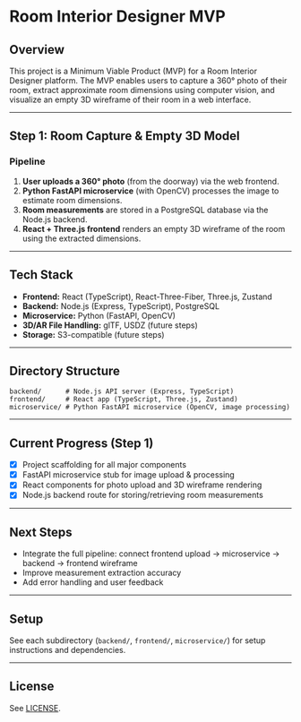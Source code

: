 # Room Interior Designer MVP

## Overview
This project is a Minimum Viable Product (MVP) for a Room Interior Designer platform. The MVP enables users to capture a 360° photo of their room, extract approximate room dimensions using computer vision, and visualize an empty 3D wireframe of their room in a web interface.

---

## Step 1: Room Capture & Empty 3D Model

### Pipeline
1. **User uploads a 360° photo** (from the doorway) via the web frontend.
2. **Python FastAPI microservice** (with OpenCV) processes the image to estimate room dimensions.
3. **Room measurements** are stored in a PostgreSQL database via the Node.js backend.
4. **React + Three.js frontend** renders an empty 3D wireframe of the room using the extracted dimensions.

---

## Tech Stack
- **Frontend:** React (TypeScript), React-Three-Fiber, Three.js, Zustand
- **Backend:** Node.js (Express, TypeScript), PostgreSQL
- **Microservice:** Python (FastAPI, OpenCV)
- **3D/AR File Handling:** glTF, USDZ (future steps)
- **Storage:** S3-compatible (future steps)

---

## Directory Structure
```
backend/      # Node.js API server (Express, TypeScript)
frontend/     # React app (TypeScript, Three.js, Zustand)
microservice/ # Python FastAPI microservice (OpenCV, image processing)
```

---

## Current Progress (Step 1)
- [x] Project scaffolding for all major components
- [x] FastAPI microservice stub for image upload & processing
- [x] React components for photo upload and 3D wireframe rendering
- [x] Node.js backend route for storing/retrieving room measurements

---

## Next Steps
- Integrate the full pipeline: connect frontend upload → microservice → backend → frontend wireframe
- Improve measurement extraction accuracy
- Add error handling and user feedback

---

## Setup
See each subdirectory (`backend/`, `frontend/`, `microservice/`) for setup instructions and dependencies.

---

## License
See [LICENSE](LICENSE).


